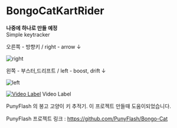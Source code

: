 # BongoCatKartRider

**나중에 하나로 만들 예정**  
Simple keytracker 

오른쪽 - 방향키 / right - arrow &#8595;   

![right](https://user-images.githubusercontent.com/38584993/77130364-0257b900-6a9b-11ea-9926-dbed8b6eafc3.PNG)

왼쪽 - 부스터,드리프트 / left - boost, drift &#8595;   

![left](https://user-images.githubusercontent.com/38584993/77130369-097ec700-6a9b-11ea-84ef-78ea5d0f6a86.PNG)

[![Video Label](http://img.youtube.com/vi/1pqqKzY3TTk/0.jpg)](https://youtu.be/1pqqKzY3TTk?t=0s) Video Label



PunyFlash 의 봉고 고양이 키 추적기. 
이 프로젝트 만들때 도움이되었습니다.

PunyFlash 프로젝트 링크 : https://github.com/PunyFlash/Bongo-Cat

